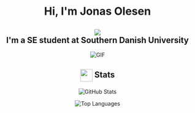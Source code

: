 <h1 align="center">Hi, I'm Jonas Olesen</h1>
<h2 align="center">
    <img src="https://komarev.com/ghpvc/?username=jona615m&color=gray"> <br>
    I'm a SE student at Southern Danish University
</h2>
<div align="center">
 <img alt="GIF" src="https://media2.giphy.com/media/v1.Y2lkPTc5MGI3NjExNWl1M3VzNm1lOTVwd3c3eGppdTMyNnF4MTZubnp4dDBhZWdocjJucCZlcD12MV9pbnRlcm5hbF9naWZfYnlfaWQmY3Q9Zw/qgQUggAC3Pfv687qPC/giphy.webp" />
</div>

<h2 align="center">
  <img align="center" src="https://github.com/Jona615m/Jona615m/blob/main/icons/stats.gif" width="32"/> Stats
</h2>
<div align="center">

![GitHub Stats](https://github-readme-stats.vercel.app/api?username=Jona615m&theme=blueberry&hide_border=false&include_all_commits=true&count_private=false)

![Top Languages](https://github-readme-stats.vercel.app/api/top-langs/?username=Jona615m&theme=blueberry&hide_border=false&include_all_commits=true&count_private=false&layout=compact)

</div>